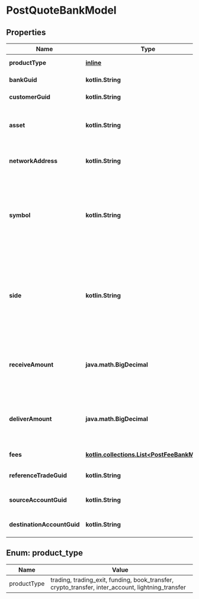 
# PostQuoteBankModel

## Properties
Name | Type | Description | Notes
------------ | ------------- | ------------- | -------------
**productType** | [**inline**](#ProductType) | The type of product the quote is for. |  [optional]
**bankGuid** | **kotlin.String** | The unique identifier for the bank. |  [optional]
**customerGuid** | **kotlin.String** | The unique identifier for the customer. |  [optional]
**asset** | **kotlin.String** | The asset code the quote was requested for. Populated for funding, book transfer and crypto transfer quotes. |  [optional]
**networkAddress** | **kotlin.String** | The network address to pay the invoice to. Populated for lightning_transfer quotes. |  [optional]
**symbol** | **kotlin.String** | Symbol the quote is being requested for. Format is \&quot;asset-counter_asset\&quot; in uppercase. See the Symbols API for a complete list of cryptocurrencies supported. Populated for trade quotes. |  [optional]
**side** | **kotlin.String** | The direction for trade quotes: either &#39;buy&#39; or &#39;sell&#39;. The direction for funding quotes: either &#39;deposit&#39; or &#39;withdrawal&#39;. The direction for crypto transfer quotes: &#39;withdrawal&#39;. Book transfers do not require a side. They are all &#39;deposit&#39;s.  |  [optional]
**receiveAmount** | **java.math.BigDecimal** | The amount to be received in base units of the currency: currency is \&quot;asset\&quot; for buy and \&quot;counter_asset\&quot; for sell for trade quotes. |  [optional]
**deliverAmount** | **java.math.BigDecimal** | The amount to be delivered in base units of the currency: currency is \&quot;counter_asset\&quot; for buy and \&quot;asset\&quot; for sell for trade quotes. |  [optional]
**fees** | [**kotlin.collections.List&lt;PostFeeBankModel&gt;**](PostFeeBankModel.md) | The custom fees associated with the quote |  [optional]
**referenceTradeGuid** | **kotlin.String** | The guid of the related trade. Only present on &#x60;exit&#x60; trades. |  [optional]
**sourceAccountGuid** | **kotlin.String** | The source account&#39;s identifier. Required for inter-account transfers. |  [optional]
**destinationAccountGuid** | **kotlin.String** | The destination account&#39;s identifier. Required for inter-account transfers. |  [optional]


<a name="ProductType"></a>
## Enum: product_type
Name | Value
---- | -----
productType | trading, trading_exit, funding, book_transfer, crypto_transfer, inter_account, lightning_transfer



